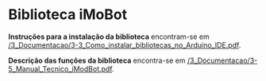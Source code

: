 
# Biblioteca iMoBot

**Instruções para a instalação da biblioteca** encontram-se em [/3_Documentacao/3-3_Como_instalar_bibliotecas_no_Arduino_IDE.pdf](https://github.com/ipleiria-robotics/iModBot/blob/master/3_Documentacao/3-3_Como_instalar_bibliotecas_no_Arduino_IDE.pdf).

**Descrição das funções da biblioteca** encontra-se em [/3_Documentacao/3-5_Manual_Tecnico_iModBot.pdf](https://github.com/ipleiria-robotics/iModBot/blob/master/3_Documentacao/3-5_Manual_Tecnico_iModBot.pdf).

